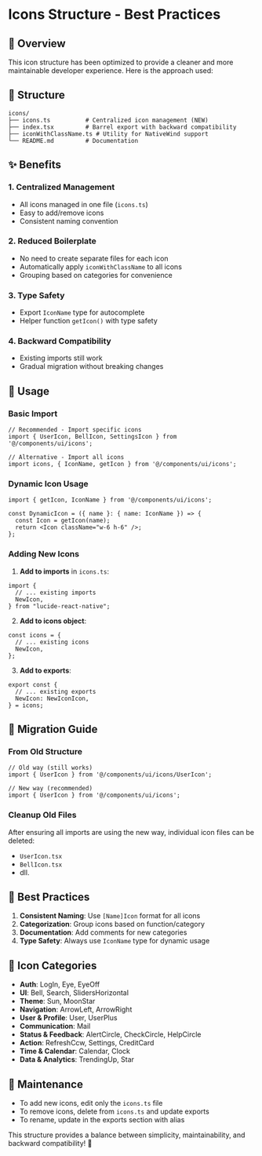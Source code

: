 # Icons Structure - Best Practices

## 🎯 Overview

This icon structure has been optimized to provide a cleaner and more maintainable developer experience. Here is the approach used:

## 📁 Structure

```
icons/
├── icons.ts          # Centralized icon management (NEW)
├── index.tsx         # Barrel export with backward compatibility
├── iconWithClassName.ts # Utility for NativeWind support
└── README.md         # Documentation
```

## ✨ Benefits

### 1. **Centralized Management**
- All icons managed in one file (`icons.ts`)
- Easy to add/remove icons
- Consistent naming convention

### 2. **Reduced Boilerplate**
- No need to create separate files for each icon
- Automatically apply `iconWithClassName` to all icons
- Grouping based on categories for convenience

### 3. **Type Safety**
- Export `IconName` type for autocomplete
- Helper function `getIcon()` with type safety

### 4. **Backward Compatibility**
- Existing imports still work
- Gradual migration without breaking changes

## 🚀 Usage

### Basic Import
```tsx
// Recommended - Import specific icons
import { UserIcon, BellIcon, SettingsIcon } from '@/components/ui/icons';

// Alternative - Import all icons
import icons, { IconName, getIcon } from '@/components/ui/icons';
```

### Dynamic Icon Usage
```tsx
import { getIcon, IconName } from '@/components/ui/icons';

const DynamicIcon = ({ name }: { name: IconName }) => {
  const Icon = getIcon(name);
  return <Icon className="w-6 h-6" />;
};
```

### Adding New Icons

1. **Add to imports** in `icons.ts`:
```tsx
import {
  // ... existing imports
  NewIcon,
} from "lucide-react-native";
```

2. **Add to icons object**:
```tsx
const icons = {
  // ... existing icons
  NewIcon,
};
```

3. **Add to exports**:
```tsx
export const {
  // ... existing exports
  NewIcon: NewIconIcon,
} = icons;
```

## 🔄 Migration Guide

### From Old Structure
```tsx
// Old way (still works)
import { UserIcon } from '@/components/ui/icons/UserIcon';

// New way (recommended)
import { UserIcon } from '@/components/ui/icons';
```

### Cleanup Old Files
After ensuring all imports are using the new way, individual icon files can be deleted:
- `UserIcon.tsx`
- `BellIcon.tsx`
- dll.

## 📝 Best Practices

1. **Consistent Naming**: Use `[Name]Icon` format for all icons
2. **Categorization**: Group icons based on function/category
3. **Documentation**: Add comments for new categories
4. **Type Safety**: Always use `IconName` type for dynamic usage

## 🎨 Icon Categories

- **Auth**: LogIn, Eye, EyeOff
- **UI**: Bell, Search, SlidersHorizontal
- **Theme**: Sun, MoonStar
- **Navigation**: ArrowLeft, ArrowRight
- **User & Profile**: User, UserPlus
- **Communication**: Mail
- **Status & Feedback**: AlertCircle, CheckCircle, HelpCircle
- **Action**: RefreshCcw, Settings, CreditCard
- **Time & Calendar**: Calendar, Clock
- **Data & Analytics**: TrendingUp, Star

## 🔧 Maintenance

- To add new icons, edit only the `icons.ts` file
- To remove icons, delete from `icons.ts` and update exports
- To rename, update in the exports section with alias

This structure provides a balance between simplicity, maintainability, and backward compatibility! 🚀